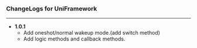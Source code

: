### ChangeLogs for UniFramework
---

* **1.0.1**
	* Add oneshot/normal wakeup mode.(add switch method)
	* Add logic methods and callback methods.